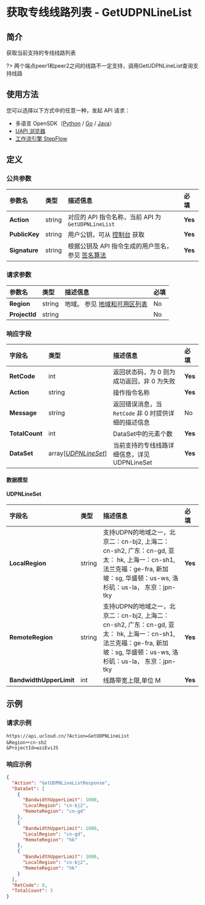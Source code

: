 # 获取专线线路列表 - GetUDPNLineList

## 简介

获取当前支持的专线线路列表

?> 两个端点peer1和peer2之间的线路不一定支持，调用GetUDPNLineList查询支持线路



## 使用方法

您可以选择以下方式中的任意一种，发起 API 请求：
- 多语言 OpenSDK（[Python](https://github.com/ucloud/ucloud-sdk-python3) / [Go](https://github.com/ucloud/ucloud-sdk-go) / [Java](https://github.com/ucloud/ucloud-sdk-java)）
- [UAPI 浏览器](https://console.ucloud.cn/uapi/detail?id=GetUDPNLineList)
- [工作流引擎 StepFlow](https://console.ucloud.cn/stepflow/manage/)

## 定义

### 公共参数

| 参数名 | 类型 | 描述信息 | 必填 |
|:---|:---|:---|:---|
| **Action**     | string  | 对应的 API 指令名称，当前 API 为 `GetUDPNLineList`                        | **Yes** |
| **PublicKey**  | string  | 用户公钥，可从 [控制台](https://console.ucloud.cn/uapi/apikey) 获取                                             | **Yes** |
| **Signature**  | string  | 根据公钥及 API 指令生成的用户签名，参见 [签名算法](api/summary/signature.md)  | **Yes** |

### 请求参数

| 参数名 | 类型 | 描述信息 | 必填 |
|:---|:---|:---|:---|
| **Region** | string | 地域。 参见 [地域和可用区列表](api/summary/regionlist) |No|
| **ProjectId** | string |  |No|

### 响应字段

| 字段名 | 类型 | 描述信息 | 必填 |
|:---|:---|:---|:---|
| **RetCode** | int | 返回状态码，为 0 则为成功返回，非 0 为失败 |**Yes**|
| **Action** | string | 操作指令名称 |**Yes**|
| **Message** | string | 返回错误消息，当 `RetCode` 非 0 时提供详细的描述信息 |No|
| **TotalCount** | int | DataSet中的元素个数 |**Yes**|
| **DataSet** | array[[*UDPNLineSet*](#UDPNLineSet)] | 当前支持的专线线路详细信息，详见UDPNLineSet |**Yes**|

#### 数据模型


#### UDPNLineSet

| 字段名 | 类型 | 描述信息 | 必填 |
|:---|:---|:---|:---|
| **LocalRegion** | string | 支持UDPN的地域之一，北京二：cn-bj2, 上海二：cn-sh2, 广东：cn-gd, 亚太： hk, 上海一：cn-sh1, 法兰克福：ge-fra, 新加坡：sg, 华盛顿：us-ws, 洛杉矶：us-la， 东京：jpn-tky |**Yes**|
| **RemoteRegion** | string | 支持UDPN的地域之一，北京二：cn-bj2, 上海二：cn-sh2, 广东：cn-gd, 亚太： hk, 上海一：cn-sh1, 法兰克福：ge-fra, 新加坡：sg, 华盛顿：us-ws, 洛杉矶：us-la， 东京：jpn-tky |**Yes**|
| **BandwidthUpperLimit** | int | 线路带宽上限,单位 M |**Yes**|

## 示例

### 请求示例
    
```
https://api.ucloud.cn/?Action=GetUDPNLineList
&Region＝cn-sh2
&ProjectId=wziEviJS
```

### 响应示例
    
```json
{
  "Action": "GetUDPNLineListResponse",
  "DataSet": [
    {
      "BandwidthUpperLimit": 1000,
      "LocalRegion": "cn-bj2",
      "RemoteRegion": "cn-gd"
    },
    {
      "BandwidthUpperLimit": 1000,
      "LocalRegion": "cn-gd",
      "RemoteRegion": "hk"
    },
    {
      "BandwidthUpperLimit": 1000,
      "LocalRegion": "cn-bj2",
      "RemoteRegion": "hk"
    }
  ],
  "RetCode": 0,
  "TotalCount": 3
}
```





